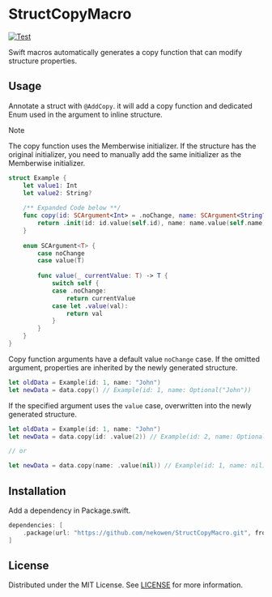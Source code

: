 # StructCopyMacro

[![Test](https://github.com/nekowen/StructCopyMacro/actions/workflows/run-test.yml/badge.svg)](https://github.com/nekowen/StructCopyMacro/actions/workflows/run-test.yml)

Swift macros automatically generates a copy function that can modify structure properties.

## Usage

Annotate a struct with `@AddCopy`. it will add a copy function and dedicated Enum used in the argument to inline structure.

> [!NOTE]
> The copy function uses the Memberwise initializer. If the structure has the original initializer, you need to manually add the same initializer as the Memberwise initializer.

```swift
struct Example {
    let value1: Int
    let value2: String?
    
    /** Expanded Code below **/
    func copy(id: SCArgument<Int> = .noChange, name: SCArgument<String?> = .noChange) -> Self {
        return .init(id: id.value(self.id), name: name.value(self.name))
    }
    
    enum SCArgument<T> {
        case noChange
        case value(T)
        
        func value(_ currentValue: T) -> T {
            switch self {
            case .noChange:
                return currentValue
            case let .value(val):
                return val
            }
        }
    }
}
```

Copy function arguments have a default value `noChange` case. If the omitted argument, properties are inherited by the newly generated structure.

```swift
let oldData = Example(id: 1, name: "John")
let newData = data.copy() // Example(id: 1, name: Optional("John"))
```

If the specified argument uses the `value` case, overwritten into the newly generated structure.

```swift
let oldData = Example(id: 1, name: "John")
let newData = data.copy(id: .value(2)) // Example(id: 2, name: Optional("John"))

// or

let newData = data.copy(name: .value(nil)) // Example(id: 1, name: nil)
```

## Installation

Add a dependency in Package.swift.

```swift
dependencies: [
    .package(url: "https://github.com/nekowen/StructCopyMacro.git", from: "0.1.0")
]
```

## License

Distributed under the MIT License. See [LICENSE](https://github.com/nekowen/StructCopyMacro/blob/main/LICENSE) for more information.